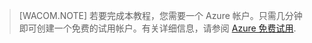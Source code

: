 ﻿
> [WACOM.NOTE]
> 若要完成本教程，您需要一个 Azure 帐户。只需几分钟即可创建一个免费的试用帐户。有关详细信息，请参阅 [Azure 免费试用](http://www.windowsazure.cn/zh-cn/pricing/free-trial/).


<!--HONumber=41-->
